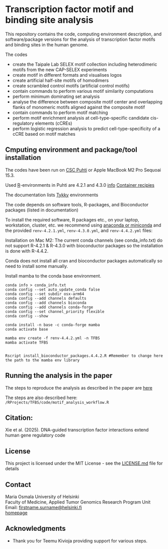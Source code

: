 # Transcription factor motif and binding site analysis

This repository contains the code, computing environment description, and 
software/package versions for the analysis of transcription factor motifs and binding sites in the human genome.

The codes 
  - create the Taipale Lab SELEX motif collection including heterodimeric motifs from the new CAP-SELEX experiments
  - create motif in different formats and visualises logos
  - create artificial half-site motifs of homodimers
  - create scrambled control motifs (artificial control motifs)
  - contain commands to perform various motif similarity computations 
  - perform minimum dominating set analysis
  - analyse the difference between composite motif center and overlapping flanks of monomeric motifs aligned against the composite motif
  - contain commands to perform motif matching
  - perform motif enrichment analysis at cell-type-specific candidate cis-regulatory elements (cCREs)
  - perform logistic regression analysis to predict cell-type-specificity of a cCRE based on motif matches
  

## Cmputing environment and package/tool installation

<!-- This is a comment and will not be displayed
[devtools](https://devtools.r-lib.org):
-->
The codes have been run on [CSC Puhti](https://docs.csc.fi/computing/systems-puhti/) or Apple MacBook M2 Pro Sequoai 15.3.

Used [R](https://www.r-project.org)-environments in Puhti are 4.2.1 and 4.3.0 [info](https://docs.csc.fi/apps/r-env/) [Container recipies](https://github.com/CSCfi/singularity-recipes/tree/main/r-env-singularity)

The documentation lists [Tykky](https://docs.csc.fi/computing/containers/tykky/) environments

The code depends on software tools, R-packages, and Bioconductor packages (listed in documentation)

To install the required software, R packages etc., on your laptop, workstation, cluster, etc. 
we recommend using [anaconda or miniconda](https://www.anaconda.com/products/individual) and the provided `renv-4.2.1.yml`, `renv-4.3.0.yml`, 
and `renv-4.4.2.yml` files:


Installation on Mac M2: The current conda channels (see conda_info.txt) do not support R-4.2.1 & R-4.3.0 with bioconductor packages so the installation is done with R-4.4.2.

Conda does not install all cran and bioconductor packages automatically so need to install some manually.

Install mamba to the conda base environment.

```
conda info > conda_info.txt
conda config --set auto_update_conda false
conda config --set subdir osx-arm64
conda config --add channels defaults
conda config --add channels bioconda
conda config --add channels conda-forge
conda config --set channel_priority flexible
conda config --show

conda install -n base -c conda-forge mamba
conda activate base

mamba env create -f renv-4.4.2.yml -n TFBS
mamba activate TFBS


Rscript install_bioconductor_packages.4.4.2.R #Remember to change here the path to the mamba env library
```


## Running the analysis in the paper

The steps to reproduce the analysis as described in the paper are [here](Experiments/Steps.qmd)

The steps are also described here: `/RProjects/TFBS/code/motif_analysis_workflow.R`



## Citation:

Xie et al. (2025). DNA-guided transcription factor interactions extend human gene regulatory code

## License

This project is licensed under the MIT License - see the [LICENSE.md](LICENSE.md) file for details

## Contact

Maria Osmala
University of Helsinki  
Faculty of Medicine, Applied Tumor Genomics Research Program Unit
Email: firstname.surname@helsinki.fi  
[homepage](https://www.helsinki.fi/en/about-us/people/people-finder/maria-osmala-9460935)

## Acknowledgments

* Thank you for Teemu Kivioja providing support for various steps.
